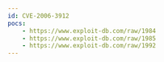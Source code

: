 ```yaml
---
id: CVE-2006-3912
pocs:
    - https://www.exploit-db.com/raw/1984
    - https://www.exploit-db.com/raw/1985
    - https://www.exploit-db.com/raw/1992
---
```


